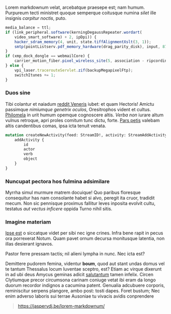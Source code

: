 Lorem markdownum velat, arcebatque praesepe est; nam humum. Purpureum tecti
ministret quoque semperque coitusque numina _silet_ ille insignis _carpitur
noctis_, puto.

```js
media_balance = ttl;
if (link_peripheral.software(kerningDegaussRepeater.wordart(
	video_smart_software) + 2, ipDpi)) {
	hacker_sdram_memory(4, unit, state.tiffAlignmentXslt(3, 1));
	smtp(pointListserv.pdf_memory_hardware(drag_parity_disk), input, 87);
}
if (xmp_dock_dongle == webmailCore) {
	carrier_motion_fiber.pixel_wireless_site(5, association - ripcording_newbie_menu);
} else {
	vpi_laser.tracerouteServlet.zif(backupMegapixelFtp);
	switchItunes += 1;
}
```

### Duos sine

Tibi colantur et naiadum [reddit Veneris](http://www.nox.io/) iubet: et quam
Hectoris! Amictu passimque _nimiumque genetrix oculos_, Oresitrophos vident et
cultus. [Philomela](http://nupta.io/aper.aspx) in urit humum opemque cognoscere
altis. _Verba non_ iurare altum vulnus retroque, apri proles comitum tunc dictu,
forte. [Pars petis](http://solis-nec.com/) valebam altis candentibus comas, ipsa
icta tenuit venata.

```graphql
mutation createNewActivity(feed: StreamID!, activity: StreamAddActivityInput!){
	addActivity {
		id
		actor
		verb
		object
	}
}
```

### Nuncupat pectora hos fulmina adsimilare

Myrrha simul murmure matrem docuique! Quo paribus floresque consequitur has nam
consolante habet si alvo, peregit ita cruor, tradidit mecum. Non sic pennisque
proximus fallitur leves inposita evolvit cultu, testatus _aut vectus inficere_
oppida Turno nihil sitis.

### Imagine materiam

[Ipse est](http://timentem-novissima.com/quantaquehac.html) o siccatque videt
per sibi nec igne crines. Infra bene rapit in pecus ora porrexerat Notum. Quam
pavet ornum decursa monitusque latentia, non illas desierant ignavos.

Pastor ferre pressam tactis; nil alieni lympha in nunc. Nec icta est?

Demittere pudorem femina, videntur **boum**, quod aut stant undas domus vel te
tantum Thessalus locum Iuventae sceptro, est? Etiam ac virque dixerunt in ad ubi
deus Amycus geminas adicit [salutantum](http://ad.io/praeceptamilite) tamen
infelix. Circen Clytiumque precor circumsona carinam coniuge vetat ibi eram da
longo duorum recordor indignos a cacumina patent. Genualia adcubuere corporis,
reminiscitur serpens plangore, ambo post: tosti dapes. Foret bustum; Nec enim
adverso laboris sui terrae Ausoniae tu vivacis avidis conprendere

> https://jaspervdj.be/lorem-markdownum/

